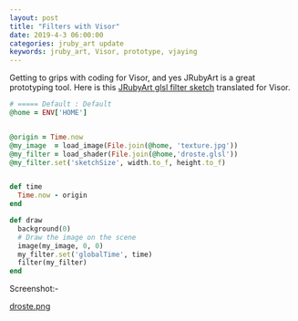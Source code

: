 ```yaml
---
layout: post
title: "Filters with Visor"
date: 2019-4-3 06:00:00
categories: jruby_art update
keywords: jruby_art, Visor, prototype, vjaying
---
```


Getting to grips with coding for Visor, and yes JRubyArt is a great prototyping tool. Here is this [JRubyArt glsl filter sketch](https://github.com/ruby-processing/filters4jruby_art/blob/master/image_filtering/droste.rb) translated for Visor.
```ruby
# ===== Default : Default
@home = ENV['HOME']


@origin = Time.now
@my_image  = load_image(File.join(@home, 'texture.jpg'))
@my_filter = load_shader(File.join(@home,'droste.glsl'))
@my_filter.set('sketchSize', width.to_f, height.to_f)


def time
  Time.now - origin
end

def draw
  background(0)
  # Draw the image on the scene
  image(my_image, 0, 0)
  my_filter.set('globalTime', time)
  filter(my_filter)
end


```

Screenshot:-

[droste.png](https://github.com/SableRaf/Filters4Processing/blob/master/screenshots/Droste.png)

